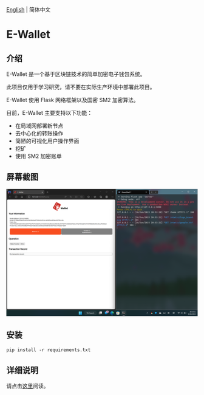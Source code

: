 [English](README.md) | 简体中文
# E-Wallet
## 介绍
E-Wallet 是一个基于区块链技术的简单加密电子钱包系统。

此项目仅用于学习研究，请不要在实际生产环境中部署此项目。

E-Wallet 使用 Flask 网络框架以及国密 SM2 加密算法。

目前，E-Wallet 主要支持以下功能：
- 在局域网部署新节点
- 去中心化的转账操作
- 简陋的可视化用户操作界面
- 挖矿
- 使用 SM2 加密账单

## 屏幕截图
![屏幕截图](Screenshot.png)

## 安装
```shell
pip install -r requirements.txt
```

## 详细说明
请点击[这里](https://share.weiyun.com/F8MrxOON)阅读。